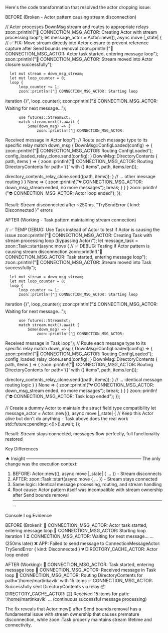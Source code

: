 Here's the code transformation that resolved the actor dropping
  issue:

  BEFORE (Broken - Actor pattern causing stream disconnection)

  // Actor processes DownMsg stream and routes to appropriate
  relays
  zoon::println!("🚀 CONNECTION_MSG_ACTOR: Creating Actor with
  stream processing loop");
  let message_actor = Actor::new((), async move |_state| {
      // ✅ FIX: Move stream directly into Actor closure to
  prevent reference capture after Send bounds removal
      zoon::println!("🔄 CONNECTION_MSG_ACTOR: Actor task started,
   entering message loop");
      zoon::println!("🔄 CONNECTION_MSG_ACTOR: Stream moved into
  Actor closure successfully");

      let mut stream = down_msg_stream;
      let mut loop_counter = 0;
      loop {
          loop_counter += 1;
          zoon::println!("🔄 CONNECTION_MSG_ACTOR: Starting loop
  iteration {}", loop_counter);
          zoon::println!("⏳ CONNECTION_MSG_ACTOR: Waiting for
  next message...");

          use futures::StreamExt;
          match stream.next().await {
              Some(down_msg) => {
                  zoon::println!("📨 CONNECTION_MSG_ACTOR:
  Received message in Actor loop");
                  // Route each message type to its specific relay
                  match down_msg {
                      DownMsg::ConfigLoaded(config) => {
                          zoon::println!("🔄 CONNECTION_MSG_ACTOR:
   Routing ConfigLoaded");
                          config_loaded_relay_clone.send(config);
                      }
                      DownMsg::DirectoryContents { path, items }
  => {
                          zoon::println!("🔄 CONNECTION_MSG_ACTOR:
   Routing DirectoryContents for path='{}' with {} items", path,
  items.len());

  directory_contents_relay_clone.send((path, items));
                      }
                      // ... other message routing
                  }
              }
              None => {
                  zoon::println!("💔 CONNECTION_MSG_ACTOR:
  down_msg_stream ended, no more messages");
                  break;
              }
          }
      }
      zoon::println!("⛔ CONNECTION_MSG_ACTOR: Actor loop ended");
  });

  Result: Stream disconnected after ~250ms, "TrySendError { kind:
  Disconnected }" errors

  AFTER (Working - Task pattern maintaining stream connection)

  // ✅ TEMP DEBUG: Use Task instead of Actor to test if Actor is
  causing the issue
  zoon::println!("🚀 CONNECTION_MSG_ACTOR: Creating Task with
  stream processing loop (bypassing Actor)");
  let message_task = zoon::Task::start(async move {
      // ✅ DEBUG: Testing if Actor pattern is causing stream
  disconnection
      zoon::println!("🔄 CONNECTION_MSG_ACTOR: Task started,
  entering message loop");
      zoon::println!("🔄 CONNECTION_MSG_ACTOR: Stream moved into
  Task successfully");

      let mut stream = down_msg_stream;
      let mut loop_counter = 0;
      loop {
          loop_counter += 1;
          zoon::println!("🔄 CONNECTION_MSG_ACTOR: Starting loop
  iteration {}", loop_counter);
          zoon::println!("⏳ CONNECTION_MSG_ACTOR: Waiting for
  next message...");

          use futures::StreamExt;
          match stream.next().await {
              Some(down_msg) => {
                  zoon::println!("📨 CONNECTION_MSG_ACTOR:
  Received message in Task loop");
                  // Route each message type to its specific relay
                  match down_msg {
                      DownMsg::ConfigLoaded(config) => {
                          zoon::println!("🔄 CONNECTION_MSG_ACTOR:
   Routing ConfigLoaded");
                          config_loaded_relay_clone.send(config);
                      }
                      DownMsg::DirectoryContents { path, items }
  => {
                          zoon::println!("🔄 CONNECTION_MSG_ACTOR:
   Routing DirectoryContents for path='{}' with {} items", path,
  items.len());

  directory_contents_relay_clone.send((path, items));
                      }
                      // ... identical message routing logic
                  }
              }
              None => {
                  zoon::println!("💔 CONNECTION_MSG_ACTOR:
  down_msg_stream ended, no more messages");
                  break;
              }
          }
      }
      zoon::println!("⛔ CONNECTION_MSG_ACTOR: Task loop ended");
  });

  // Create a dummy Actor to maintain the struct field type
  compatibility
  let message_actor = Actor::new((), async move |_state| {
      // Keep this Actor alive but don't do anything - Task above
  does the real work
      std::future::pending::<()>().await;
  });

  Result: Stream stays connected, messages flow perfectly, full
  functionality restored

  Key Differences

  ★ Insight ─────────────────────────────────────
  The only change was the execution context:
  1. BEFORE: Actor::new((), async move |_state| { ... }) - Stream
  disconnects
  2. AFTER: zoon::Task::start(async move { ... }) - Stream stays
  connected
  3. Same logic: Identical message processing, routing, and stream
   handling
  4. Root cause: Actor pattern itself was incompatible with stream
   ownership after Send bounds removal
  ─────────────────────────────────────────────────

  Console Log Evidence

  BEFORE (Broken):
  🔄 CONNECTION_MSG_ACTOR: Actor task started, entering message
  loop
  🔄 CONNECTION_MSG_ACTOR: Starting loop iteration 1
  ⏳ CONNECTION_MSG_ACTOR: Waiting for next message...
  ... (250ms later)
  ❌ APP: Failed to send message to ConnectionMessageActor:
  TrySendError { kind: Disconnected }
  💔 DIRECTORY_CACHE_ACTOR: Actor loop ended

  AFTER (Working):
  🔄 CONNECTION_MSG_ACTOR: Task started, entering message loop
  📨 CONNECTION_MSG_ACTOR: Received message in Task loop
  🔄 CONNECTION_MSG_ACTOR: Routing DirectoryContents for
  path='/home/martinkavik' with 15 items
  ✅ CONNECTION_MSG_ACTOR: Successfully sent DirectoryContents via
   relay
  📦 DIRECTORY_CACHE_ACTOR: [2] Received 15 items for path:
  '/home/martinkavik'
  ... (continuous successful message processing)

  The fix reveals that Actor::new() after Send bounds removal has
  a fundamental issue with stream ownership that causes premature
  disconnection, while zoon::Task properly maintains stream
  lifetime and connectivity.